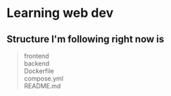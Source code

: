 # Learning web dev

## Structure I'm following right now is
>frontend<br>
>backend<br>
Dockerfile<br>
compose.yml<br>
README.md<br>
